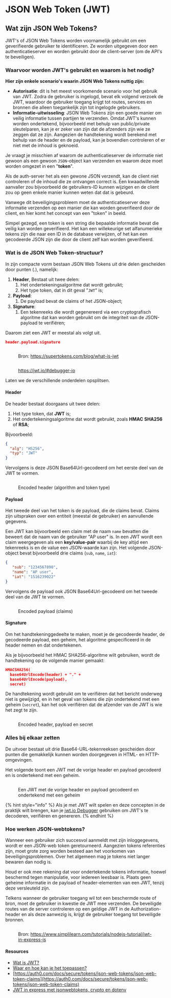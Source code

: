 # JSON Web Token (JWT)

## Wat zijn JSON Web Tokens?

JWT's of JSON Web Tokens worden voornamelijk gebruikt om een geverifieerde gebruiker te identificeren. Ze worden uitgegeven door een authenticatieserver en worden gebruikt door de client-server (om de API's te beveiligen).

### Waarvoor worden JWT's gebruikt en waarom is het nodig?&#x20;

**Hier zijn enkele scenario's waarin JSON Web Tokens nuttig zijn:**

* **Autorisatie**: dit is het meest voorkomende scenario voor het gebruik van JWT. Zodra de gebruiker is ingelogd, bevat elk volgend verzoek de JWT, waardoor de gebruiker toegang krijgt tot routes, services en bronnen die alleen toegankelijk zijn tot ingelogde gebruikers.&#x20;
* **Informatie-uitwisseling**: JSON Web Tokens zijn een goede manier om veilig informatie tussen partijen te verzenden. Omdat JWT's kunnen worden ondertekend, bijvoorbeeld met behulp van public/private sleutelparen, kan je er zeker van zijn dat de afzenders zijn wie ze zeggen dat ze zijn. Aangezien de handtekening wordt berekend met behulp van de header en de payload, kan je bovendien controleren of er niet met de inhoud is geknoeid.

Je vraagt je misschien af waarom de authenticatieserver de informatie niet gewoon als een gewoon `JSON`-object kan verzenden en waarom deze moet worden omgezet in een "**token**".

Als de auth-server het als een gewone JSON verzendt, kan de client niet controleren of de inhoud die ze ontvangen correct is. Een kwaadwillende aanvaller zou bijvoorbeeld de gebruikers-ID kunnen wijzigen en de client zou op geen enkele manier kunnen weten dat dat is gebeurd.

Vanwege dit beveiligingsprobleem moet de authenticatieserver deze informatie verzenden op een manier die kan worden geverifieerd door de client, en hier komt het concept van een "token" in beeld.

Simpel gezegd, een token is een string die bepaalde informatie bevat die veilig kan worden geverifieerd. Het kan een willekeurige set alfanumerieke tekens zijn die naar een ID in de database verwijzen, of het kan een gecodeerde JSON zijn die door de client zelf kan worden geverifieerd.

### Wat is de JSON Web Token-structuur?&#x20;

In zijn compacte vorm bestaan JSON Web Tokens uit drie delen gescheiden door punten (.), namelijk:

1. **Header**, Bestaat uit twee delen:
   1. Het ondertekeningsalgoritme dat wordt gebruikt;
   2. Het type token, dat in dit geval "`JWT`" is;
2. **Payload**:
   1. De payload bevat de claims of het JSON-object;
3. **Signature**:
   1. Een tekenreeks die wordt gegenereerd via een cryptografisch algoritme dat kan worden gebruikt om de integriteit van de JSON-payload te verifiëren;

Daarom ziet een JWT er meestal als volgt uit.

```json
header.payload.signature
```

<figure><img src="../../.gitbook/assets/image (4).png" alt=""><figcaption><p>Bron: <a href="https://supertokens.com/blog/what-is-jwt">https://supertokens.com/blog/what-is-jwt</a></p></figcaption></figure>

<figure><img src="../../.gitbook/assets/image (18).png" alt=""><figcaption><p><a href="https://jwt.io/#debugger-io">https://jwt.io/#debugger-io</a></p></figcaption></figure>

Laten we de verschillende onderdelen opsplitsen.

#### Header&#x20;

De header bestaat doorgaans uit twee delen:&#x20;

1. Het type token, dat **JWT** is;
2. Het ondertekeningsalgoritme dat wordt gebruikt, zoals **HMAC** **SHA256** of **RSA**;

Bijvoorbeeld:

```json
{
  "alg": "HS256",
  "typ": "JWT"
}
```

Vervolgens is deze JSON Base64Url-gecodeerd om het eerste deel van de JWT te vormen.

<figure><img src="../../.gitbook/assets/image (10).png" alt=""><figcaption><p>Encoded header (algorithm and token type)</p></figcaption></figure>

#### Payload&#x20;

Het tweede deel van het token is de payload, die de claims bevat. Claims zijn uitspraken over een entiteit (meestal de gebruiker) en aanvullende gegevens.&#x20;

Een JWT kan bijvoorbeeld een claim met de naam `name` bevatten die beweert dat de naam van de gebruiker "AP user" is. In een JWT wordt een claim weergegeven als een **key/value-pair** waarbij de key altijd een tekenreeks is en de value een JSON-waarde kan zijn. Het volgende JSON-object bevat bijvoorbeeld drie claims (`sub`, `name`, `iat`):

```json
{
   "sub": "1234567890",
   "name": "AP user",
   "iat": "1516239022"
}
```

Vervolgens de payload ook JSON Base64Url-gecodeerd om het tweede deel van de JWT te vormen.

<figure><img src="../../.gitbook/assets/image (3).png" alt=""><figcaption><p>Encoded payload (claims)</p></figcaption></figure>

#### Signature

Om het handtekeninggedeelte te maken, moet je de gecodeerde header, de gecodeerde payload, een geheim, het algoritme gespecificeerd in de header nemen en dat ondertekenen.

Als je bijvoorbeeld het HMAC SHA256-algoritme wilt gebruiken, wordt de handtekening op de volgende manier gemaakt:

```json
HMACSHA256(
  base64UrlEncode(header) + "." +
  base64UrlEncode(payload),
  secret)
```

De handtekening wordt gebruikt om te verifiëren dat het bericht onderweg niet is gewijzigd, en in het geval van tokens die zijn ondertekend met een geheim (`secret`), kan het ook verifiëren dat de afzender van de JWT is wie het zegt te zijn.

<figure><img src="../../.gitbook/assets/image.png" alt=""><figcaption><p>Encoded header, payload en secret</p></figcaption></figure>

### Alles bij elkaar zetten

De uitvoer bestaat uit drie Base64-URL-tekenreeksen gescheiden door punten die gemakkelijk kunnen worden doorgegeven in HTML- en HTTP-omgevingen.

Het volgende toont een JWT met de vorige header en payload gecodeerd en is ondertekend met een geheim.

<figure><img src="../../.gitbook/assets/image (8).png" alt=""><figcaption><p>Een JWT met de vorige header en payload gecodeerd en ondertekend met een geheim</p></figcaption></figure>

{% hint style="info" %}
Als je met JWT wilt spelen en deze concepten in de praktijk wilt brengen, kan je [jwt.io Debugger](https://jwt.io/#debugger-io) gebruiken om JWT's te decoderen, verifiëren en genereren.
{% endhint %}

### Hoe werken JSON-webtokens?

Wanneer een gebruiker zich succesvol aanmeldt met zijn inloggegevens, wordt er een JSON-web token geretourneerd. Aangezien tokens referenties zijn, moet grote zorg worden besteed aan het voorkomen van beveiligingsproblemen. Over het algemeen mag je tokens niet langer bewaren dan nodig is.

Houd er ook mee rekening dat voor ondertekende tokens informatie, hoewel beschermd tegen manipulatie, voor iedereen leesbaar is. Plaats geen geheime informatie in de payload of header-elementen van een JWT, tenzij deze versleuteld zijn.

Telkens wanneer de gebruiker toegang wil tot een beschermde route of bron, moet de gebruiker in kwestie de JWT mee verzenden. De beveiligde routes van de server controleren op een geldige JWT in de Authorization-header en als deze aanwezig is, krijgt de gebruiker toegang tot beveiligde bronnen.

<figure><img src="../../.gitbook/assets/image (1).png" alt=""><figcaption><p>Bron: <a href="https://www.simplilearn.com/tutorials/nodejs-tutorial/jwt-in-express-js">https://www.simplilearn.com/tutorials/nodejs-tutorial/jwt-in-express-js</a></p></figcaption></figure>

#### Resources

* [Wat is JWT?](https://jwt.io/introduction)
* [Waar en hoe kan je het toepassen?](https://supertokens.com/blog/what-is-jwt)
* [https://auth0.com/docs/secure/tokens/json-web-tokens/json-web-token-claims](https://auth0.com/docs/secure/tokens/json-web-tokens/json-web-token-claims)
* [JWT in express met jsonwebtokens, crypto en dotenv](https://www.digitalocean.com/community/tutorials/nodejs-jwt-expressjs)
